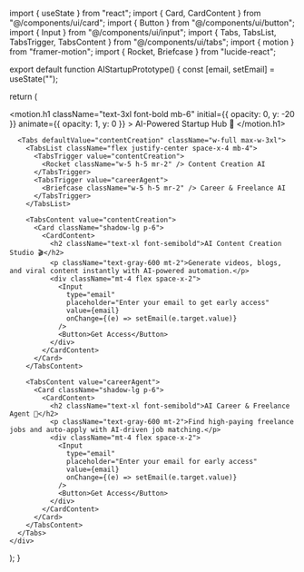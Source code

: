 import { useState } from "react";
import { Card, CardContent } from "@/components/ui/card";
import { Button } from "@/components/ui/button";
import { Input } from "@/components/ui/input";
import { Tabs, TabsList, TabsTrigger, TabsContent } from "@/components/ui/tabs";
import { motion } from "framer-motion";
import { Rocket, Briefcase } from "lucide-react";

export default function AIStartupPrototype() {
  const [email, setEmail] = useState("");

  return (
    <div className="min-h-screen flex flex-col items-center justify-center bg-gray-100 p-4">
      <motion.h1
        className="text-3xl font-bold mb-6"
        initial={{ opacity: 0, y: -20 }}
        animate={{ opacity: 1, y: 0 }}
      >
        AI-Powered Startup Hub 🚀
      </motion.h1>
      
      <Tabs defaultValue="contentCreation" className="w-full max-w-3xl">
        <TabsList className="flex justify-center space-x-4 mb-4">
          <TabsTrigger value="contentCreation">
            <Rocket className="w-5 h-5 mr-2" /> Content Creation AI
          </TabsTrigger>
          <TabsTrigger value="careerAgent">
            <Briefcase className="w-5 h-5 mr-2" /> Career & Freelance AI
          </TabsTrigger>
        </TabsList>
        
        <TabsContent value="contentCreation">
          <Card className="shadow-lg p-6">
            <CardContent>
              <h2 className="text-xl font-semibold">AI Content Creation Studio 🎬</h2>
              <p className="text-gray-600 mt-2">Generate videos, blogs, and viral content instantly with AI-powered automation.</p>
              <div className="mt-4 flex space-x-2">
                <Input
                  type="email"
                  placeholder="Enter your email to get early access"
                  value={email}
                  onChange={(e) => setEmail(e.target.value)}
                />
                <Button>Get Access</Button>
              </div>
            </CardContent>
          </Card>
        </TabsContent>
        
        <TabsContent value="careerAgent">
          <Card className="shadow-lg p-6">
            <CardContent>
              <h2 className="text-xl font-semibold">AI Career & Freelance Agent 💼</h2>
              <p className="text-gray-600 mt-2">Find high-paying freelance jobs and auto-apply with AI-driven job matching.</p>
              <div className="mt-4 flex space-x-2">
                <Input
                  type="email"
                  placeholder="Enter your email for early access"
                  value={email}
                  onChange={(e) => setEmail(e.target.value)}
                />
                <Button>Get Access</Button>
              </div>
            </CardContent>
          </Card>
        </TabsContent>
      </Tabs>
    </div>
  );
}
